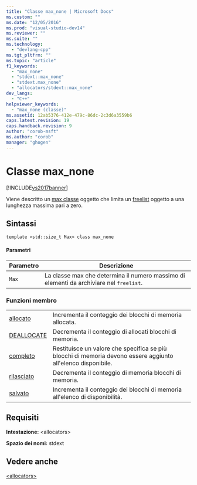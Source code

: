 ```yaml
---
title: "Classe max_none | Microsoft Docs"
ms.custom: ""
ms.date: "12/05/2016"
ms.prod: "visual-studio-dev14"
ms.reviewer: ""
ms.suite: ""
ms.technology: 
  - "devlang-cpp"
ms.tgt_pltfrm: ""
ms.topic: "article"
f1_keywords: 
  - "max_none"
  - "stdext::max_none"
  - "stdext.max_none"
  - "allocators/stdext::max_none"
dev_langs: 
  - "C++"
helpviewer_keywords: 
  - "max_none (classe)"
ms.assetid: 12ab5376-412e-479c-86dc-2c3d6a3559b6
caps.latest.revision: 19
caps.handback.revision: 9
author: "corob-msft"
ms.author: "corob"
manager: "ghogen"
---
```

# Classe max_none
[!INCLUDE[vs2017banner](../assembler/inline/includes/vs2017banner.md)]

Viene descritto un [max classe](../standard-library/allocators-header.md) oggetto che limita un [freelist](../standard-library/freelist-class.md) oggetto a una lunghezza massima pari a zero.  
  
## Sintassi  
  
```  
template <std::size_t Max> class max_none  
```  
  
#### Parametri  
  
|Parametro|Descrizione|  
|---------------|-----------------|  
|`Max`|La classe max che determina il numero massimo di elementi da archiviare nel `freelist`.|  
  
### Funzioni membro  
  
|||  
|-|-|  
|[allocato](../Topic/max_none::allocated.md)|Incrementa il conteggio dei blocchi di memoria allocata.|  
|[DEALLOCATE](../Topic/max_none::deallocated.md)|Decrementa il conteggio di allocati blocchi di memoria.|  
|[completo](../Topic/max_none::full.md)|Restituisce un valore che specifica se più blocchi di memoria devono essere aggiunto all'elenco disponibile.|  
|[rilasciato](../Topic/max_none::released.md)|Decrementa il conteggio di memoria blocchi di memoria.|  
|[salvato](../Topic/max_none::saved.md)|Incrementa il conteggio dei blocchi di memoria all'elenco di disponibilità.|  
  
## Requisiti  
 **Intestazione:** \<allocators\>  
  
 **Spazio dei nomi:** stdext  
  
## Vedere anche  
 [\<allocators\>](../standard-library/allocators-header.md)